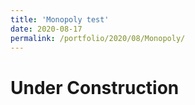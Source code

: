 ```yaml
--- 
title: 'Monopoly test' 
date: 2020-08-17 
permalink: /portfolio/2020/08/Monopoly/ 
---
```


# Under Construction
<script src="http://ajax.googleapis.com/ajax/libs/jquery/1.9.0/jquery.min.js" type="text/javascript"></script> 
<script src="http://www.skulpt.org/js/skulpt.min.js" type="text/javascript"></script> 
<script src="http://www.skulpt.org/js/skulpt-stdlib.js" type="text/javascript"></script> 

<script type="text/javascript"> 
// output functions are configurable.  This one just appends some text
// to a pre element.
function outf(text) { 
    var mypre = document.getElementById("output"); 
    mypre.innerHTML = mypre.innerHTML + text; 
} 
function builtinRead(x) {
    if (Sk.builtinFiles === undefined || Sk.builtinFiles["files"][x] === undefined)
            throw "File not found: '" + x + "'";
    return Sk.builtinFiles["files"][x];
}

// Here's everything you need to run a python program in skulpt
// grab the code from your textarea
// get a reference to your pre element for output
// configure the output function
// call Sk.importMainWithBody()
function runit() { 
   var prog = document.getElementById("yourcode").value; 
   var mypre = document.getElementById("output"); 
   mypre.innerHTML = ''; 
   Sk.pre = "output";
   Sk.configure({output:outf, read:builtinRead}); 
   (Sk.TurtleGraphics || (Sk.TurtleGraphics = {})).target = 'mycanvas';
   var myPromise = Sk.misceval.asyncToPromise(function() {
       return Sk.importMainWithBody("<stdin>", false, prog, true);
   });
   myPromise.then(function(mod) {
       console.log('success');
   },
       function(err) {
       console.log(err.toString());
   });
} 
</script> 

<!-- <script type="text/javascript" src="/src/brython.js"></script>

<script type="text/python">
from browser import document, alert

def echo(ev):
    alert("Hello {} !".format(document["zone"].value))

document["test"].bind("click", echo)
</script>

<p>Your name is : <input id="zone" autocomplete="off">
<button id="test">click !</button>

TESTTTT2 -->